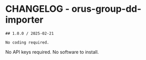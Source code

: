 # CHANGELOG - orus-group-dd-importer
        
    ## 1.0.0 / 2025-02-21

    No coding required.
No API keys required.
No software to install.
    